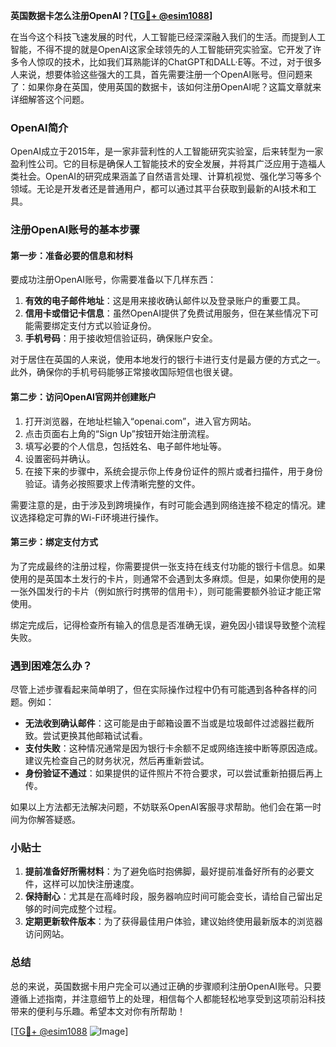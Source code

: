 **英国数据卡怎么注册OpenAI？[[TG💪+ @esim1088](https://t.me/s/esim1088)]**

在当今这个科技飞速发展的时代，人工智能已经深深融入我们的生活。而提到人工智能，不得不提的就是OpenAI这家全球领先的人工智能研究实验室。它开发了许多令人惊叹的技术，比如我们耳熟能详的ChatGPT和DALL·E等。不过，对于很多人来说，想要体验这些强大的工具，首先需要注册一个OpenAI账号。但问题来了：如果你身在英国，使用英国的数据卡，该如何注册OpenAI呢？这篇文章就来详细解答这个问题。

### OpenAI简介

OpenAI成立于2015年，是一家非营利性的人工智能研究实验室，后来转型为一家盈利性公司。它的目标是确保人工智能技术的安全发展，并将其广泛应用于造福人类社会。OpenAI的研究成果涵盖了自然语言处理、计算机视觉、强化学习等多个领域。无论是开发者还是普通用户，都可以通过其平台获取到最新的AI技术和工具。

### 注册OpenAI账号的基本步骤

#### 第一步：准备必要的信息和材料

要成功注册OpenAI账号，你需要准备以下几样东西：

1. **有效的电子邮件地址**：这是用来接收确认邮件以及登录账户的重要工具。
2. **信用卡或借记卡信息**：虽然OpenAI提供了免费试用服务，但在某些情况下可能需要绑定支付方式以验证身份。
3. **手机号码**：用于接收短信验证码，确保账户安全。

对于居住在英国的人来说，使用本地发行的银行卡进行支付是最方便的方式之一。此外，确保你的手机号码能够正常接收国际短信也很关键。

#### 第二步：访问OpenAI官网并创建账户

1. 打开浏览器，在地址栏输入“openai.com”，进入官方网站。
2. 点击页面右上角的“Sign Up”按钮开始注册流程。
3. 填写必要的个人信息，包括姓名、电子邮件地址等。
4. 设置密码并确认。
5. 在接下来的步骤中，系统会提示你上传身份证件的照片或者扫描件，用于身份验证。请务必按照要求上传清晰完整的文件。

需要注意的是，由于涉及到跨境操作，有时可能会遇到网络连接不稳定的情况。建议选择稳定可靠的Wi-Fi环境进行操作。

#### 第三步：绑定支付方式

为了完成最终的注册过程，你需要提供一张支持在线支付功能的银行卡信息。如果使用的是英国本土发行的卡片，则通常不会遇到太多麻烦。但是，如果你使用的是一张外国发行的卡片（例如旅行时携带的信用卡），则可能需要额外验证才能正常使用。

绑定完成后，记得检查所有输入的信息是否准确无误，避免因小错误导致整个流程失败。

### 遇到困难怎么办？

尽管上述步骤看起来简单明了，但在实际操作过程中仍有可能遇到各种各样的问题。例如：

- **无法收到确认邮件**：这可能是由于邮箱设置不当或是垃圾邮件过滤器拦截所致。尝试更换其他邮箱试试看。
- **支付失败**：这种情况通常是因为银行卡余额不足或网络连接中断等原因造成。建议先检查自己的财务状况，然后再重新尝试。
- **身份验证不通过**：如果提供的证件照片不符合要求，可以尝试重新拍摄后再上传。

如果以上方法都无法解决问题，不妨联系OpenAI客服寻求帮助。他们会在第一时间为你解答疑惑。

### 小贴士

1. **提前准备好所需材料**：为了避免临时抱佛脚，最好提前准备好所有的必要文件，这样可以加快注册速度。
2. **保持耐心**：尤其是在高峰时段，服务器响应时间可能会变长，请给自己留出足够的时间完成整个过程。
3. **定期更新软件版本**：为了获得最佳用户体验，建议始终使用最新版本的浏览器访问网站。

### 总结

总的来说，英国数据卡用户完全可以通过正确的步骤顺利注册OpenAI账号。只要遵循上述指南，并注意细节上的处理，相信每个人都能轻松地享受到这项前沿科技带来的便利与乐趣。希望本文对你有所帮助！

[[TG💪+ @esim1088](https://t.me/s/esim1088) ![Image](https://i.postimg.cc/4NQfJmqS/Snipaste-2025-05-13-00-14-12.png)]